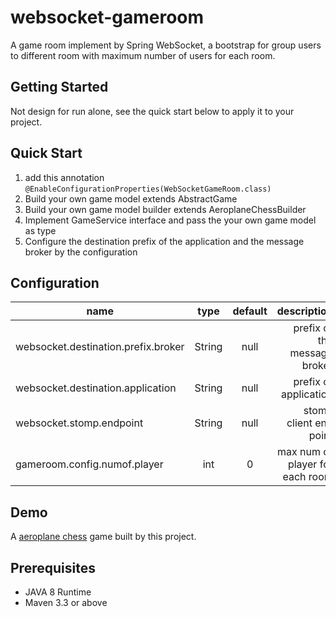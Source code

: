 # websocket-gameroom
A game room implement by Spring WebSocket, a bootstrap for group users to different room with maximum number of users for each room.

## Getting Started
Not design for run alone, see the quick start below to apply it to your project.

## Quick Start
1. add this annotation
```@EnableConfigurationProperties(WebSocketGameRoom.class)```
2. Build your own game model extends AbstractGame
3. Build your own game model builder extends AeroplaneChessBuilder
4. Implement GameService interface and pass the your own game model as type
5. Configure the destination prefix of the application and the message broker by the configuration

## Configuration
| name | type | default | description |
| ---- |:----:| :-------:| ----------:|
| websocket.destination.prefix.broker | String | null | prefix of the message broker |
| websocket.destination.application | String | null | prefix of application |
| websocket.stomp.endpoint | String | null | stomp client end point |
| gameroom.config.numof.player | int | 0 | max num of player for each room |

## Demo
A [aeroplane chess](https://github.com/kan01234/aeroplanes-chess) game built by this project.

## Prerequisites
* JAVA 8 Runtime
* Maven 3.3 or above
